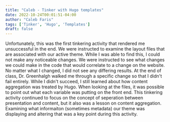 ```yaml
---
title: "Caleb - Tinker with Hugo templates"
date: 2022-10-24T00:01:51-04:00
author: "Caleb Faris"
tags: ['Tinker', 'Hugo', 'Templates']
draft: false
---
```


Unfortunately, this was the first tinkering activity that rendered me unsuccessful in the end. We were instructed to examine the layout files that are associated with our active theme. While I was able to find this, I could not make any noticeable changes. We were instructed to see what changes we could make in the code that would correlate to a change on the website. 
No matter what I changed, I did not see any differing results. At the end of class, Dr. Greenhalgh walked me through a specific change so that I didn't fail entirely. While I didn't succeed, I still learned about how content aggregation was treated by Hugo. When looking at the files, it was possible to point out what each variable was putting on the front end. This tinkering activity continued to focus on the concept of seperation between presentation and content, but it also was a lesson on content aggregation. Examining what informaiton (sometimes metadata) our theme was displaying and altering that was a key point during this activity. 